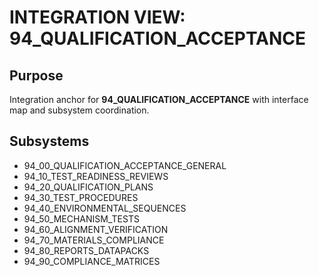 # INTEGRATION VIEW: 94_QUALIFICATION_ACCEPTANCE

## Purpose
Integration anchor for **94_QUALIFICATION_ACCEPTANCE** with interface map and subsystem coordination.

## Subsystems
  - 94_00_QUALIFICATION_ACCEPTANCE_GENERAL
  - 94_10_TEST_READINESS_REVIEWS
  - 94_20_QUALIFICATION_PLANS
  - 94_30_TEST_PROCEDURES
  - 94_40_ENVIRONMENTAL_SEQUENCES
  - 94_50_MECHANISM_TESTS
  - 94_60_ALIGNMENT_VERIFICATION
  - 94_70_MATERIALS_COMPLIANCE
  - 94_80_REPORTS_DATAPACKS
  - 94_90_COMPLIANCE_MATRICES

